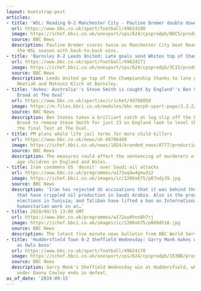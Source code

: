 ```yaml
---
layout: bootstrap-post
articles:
- title: 'WSL: Reading 0-2 Manchester City - Pauline Bremer double downs Royals'
  url: https://www.bbc.co.uk/sport/football/49624190
  image: https://ichef.bbci.co.uk/onesport/cps/624/cpsprodpb/BDC5/production/_108818584_1509637.jpg
  source: BBC News
  description: Pauline Bremer scores twice as Manchester City beat Reading to start
    the WSL season with back-to-back wins.
- title: 'Barnsley 0-2 Leeds United: Late goals send Whites top of Championship'
  url: https://www.bbc.co.uk/sport/football/49624171
  image: https://ichef.bbci.co.uk/onesport/cps/624/cpsprodpb/3C15/production/_108818351_nketiah2.jpg
  source: BBC News
  description: Leeds United go top of the Championship thanks to late goals from Eddie
    Nketiah and Mateusz Klich at Barnsley.
- title: 'Ashes: Australia''s Steve Smith is caught by England''s Ben Stokes off Stuart
    Broad at The Oval'
  url: https://www.bbc.co.uk/sport/av/cricket/49708850
  image: https://m.files.bbci.co.uk/modules/bbc-morph-sport-page/3.3.2/images/bbc-sport-logo.png
  source: BBC News
  description: Ben Stokes takes a brilliant catch at leg slip off the bowling of Stuart
    Broad to remove Steve Smith for just 23 as England look to level the Ashes in
    the final Test at The Oval.
- title: PM plans whole life jail terms for more child killers
  url: https://www.bbc.co.uk/news/uk-49706488
  image: https://ichef.bbci.co.uk/news/1024/branded_news/A777/production/_108817824_mediaitem108817823.jpg
  source: BBC News
  description: The measures could affect the sentencing of murderers of pre-school
    age children in England and Wales.
- title: Iran condemns US 'deceit' over Saudi oil attacks
  url: https://www.bbc.co.uk/programmes/w172wq4w4gnw3z2
  image: https://ichef.bbci.co.uk/images/ic/1200x675/p07ndy39.jpg
  source: BBC News
  description: 'Iran has rejected US accusations that it was behind the drone attacks
    that have crippled oil production in Saudi Arabia. Also in the programme: Presidential
    elections in Tunisia; and Taliban have lifted a ban on International Red Cross
    humanitarian work in ar…'
- title: 2019/09/15 13:00 GMT
  url: https://www.bbc.co.uk/programmes/w172wy0hnn8h7rj
  image: https://ichef.bbci.co.uk/images/ic/1200x675/p060dh18.jpg
  source: BBC News
  description: The latest five minute news bulletin from BBC World Service.
- title: 'Huddersfield Town 0-2 Sheffield Wednesday: Garry Monk makes winning start
    as Owls boss'
  url: https://www.bbc.co.uk/sport/football/49624170
  image: https://ichef.bbci.co.uk/onesport/cps/624/cpsprodpb/153BB/production/_108817968_winnall.jpg
  source: BBC News
  description: Garry Monk's Sheffield Wednesday win at Huddersfield, whose first game
    under Danny Cowley ends in defeat.
as_of_date: '2019-09-15'
---
```


